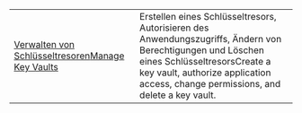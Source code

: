 |  |  |
|---------|---------|
| <span data-ttu-id="867f4-101">[Verwalten von Schlüsseltresoren][1]</span><span class="sxs-lookup"><span data-stu-id="867f4-101">[Manage Key Vaults][1]</span></span> | <span data-ttu-id="867f4-102">Erstellen eines Schlüsseltresors, Autorisieren des Anwendungszugriffs, Ändern von Berechtigungen und Löschen eines Schlüsseltresors</span><span class="sxs-lookup"><span data-stu-id="867f4-102">Create a key vault, authorize application access, change permissions, and delete a key vault.</span></span> |

[1]: https://azure.microsoft.com/en-us/resources/samples/key-vault-java-manage-key-vaults/